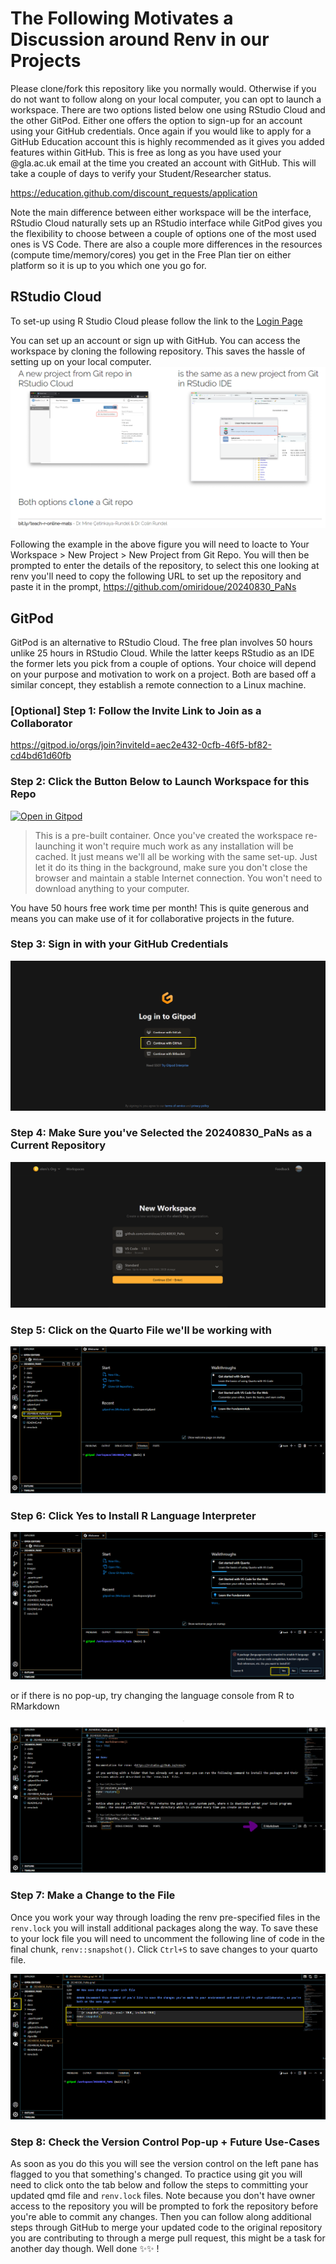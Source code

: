 # The Following Motivates a Discussion around Renv in our Projects

Please clone/fork this repository like you normally would. Otherwise if you do not want to follow along on your local computer, you can opt to launch a workspace.
There are two options listed below one using RStudio Cloud and the other GitPod. Either one offers the option to sign-up for an account using your GitHub credentials.
Once again if you would like to apply for a GitHub Education account this is highly recommended as it gives you added features within GitHub. This is free as long as you
have used your @gla.ac.uk email at the time you created an account with GitHub. This will take a couple of days to verify your Student/Researcher status.

https://education.github.com/discount_requests/application

Note the main difference between either workspace will be the interface, RStudio Cloud naturally sets up an RStudio interface while GitPod gives you the flexibility to choose between a couple of options one of the most used ones is VS Code. There are also a couple more differences in the resources (compute time/memory/cores) you get in the Free Plan tier on either platform so it is up to you which one you go for.

## RStudio Cloud

To set-up using R Studio Cloud please follow the link to the [Login Page](https://login.posit.cloud/login?redirect=%2Foauth%2Fauthorize%3Fredirect_uri%3Dhttps%253A%252F%252Fposit.cloud%252Flogin%26client_id%3Dposit-cloud%26response_type%3Dcode%26show_auth%3D0&product=cloud)

You can set up an account or sign up with GitHub. You can access the workspace by cloning the following repository. This saves the hassle of setting up on your local computer.
![alt text](images/rstudio_cloud.png)

Following the example in the above figure you will need to loacte to Your Workspace > New Project > New Project from Git Repo. 
You will then be prompted to enter the details of the repository, to select this one looking at renv you'll need to copy the following URL to set up the repository and paste it in the prompt, https://github.com/omiridoue/20240830_PaNs

## GitPod 

GitPod is an alternative to RStudio Cloud. The free plan involves 50 hours unlike 25 hours in RStudio Cloud. While the latter keeps RStudio as an IDE the former lets you pick from a couple of options. Your choice will depend on your purpose and motivation to work on a project. Both are based
off a similar concept, they establish a remote connection to a Linux machine. 

### [Optional] Step 1: Follow the Invite Link to Join as a Collaborator

https://gitpod.io/orgs/join?inviteId=aec2e432-0cfb-46f5-bf82-cd4bd61d60fb

### Step 2: Click the Button Below to Launch Workspace for this Repo

[![Open in Gitpod](https://gitpod.io/button/open-in-gitpod.svg)](https://gitpod.io/#github.com/omiridoue/20240830_PaNs)

> This is a pre-built container. Once you've created the workspace re-launching it won't require much work as any installation will be cached. It just means we'll all be working with the same set-up. Just let it do its thing in the background, make sure you don't close the browser and maintain a stable Internet connection. You won't need to download anything to your computer. 

You have 50 hours free work time per month! This is quite generous and means you can make use of it for collaborative projects in the future. 

### Step 3: Sign in with your GitHub Credentials

![alt text](images/step1.png)

### Step 4: Make Sure you've Selected the 20240830_PaNs as a Current Repository

![alt text](images/step2.png)

### Step 5: Click on the Quarto File we'll be working with
![alt text](images/step3.png)

### Step 6: Click Yes to Install R Language Interpreter

![alt text](images/step4.png)

or if there is no pop-up, try changing the language console from R to RMarkdown 

![alt text](images/step4_added.png)

### Step 7: Make a Change to the File

Once you work your way through loading the renv pre-specified files in the `renv.lock` you will install additional packages along the way. To save these to your lock file you will need to uncomment the following line of code in the final chunk, `renv::snapshot()`. Click `Ctrl+S` to save changes to your quarto file. 

![alt text](images/step5.png)

### Step 8: Check the Version Control Pop-up + Future Use-Cases

As soon as you do this you will see the version control on the left pane has flagged to you that something's changed. To practice using git you will need to click onto the tab below and follow the steps to committing your updated qmd file and `renv.lock` files. Note because you don't have owner access to the repository you will be prompted to fork the repository before you're able to commit any changes. Then you can follow along additional steps through GitHub to merge your updated code to the original repository you are contributing to through a merge pull request, this might be a task for another day though. Well done ✨✨ !